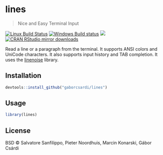 


# lines

> Nice and Easy Terminal Input

[![Linux Build Status](https://travis-ci.org/gaborcsardi/lines.svg?branch=master)](https://travis-ci.org/gaborcsardi/lines)
[![Windows Build status](https://ci.appveyor.com/api/projects/status/github/gaborcsardi/lines?svg=true)](https://ci.appveyor.com/project/gaborcsardi/lines)
[![](http://www.r-pkg.org/badges/version/lines)](http://www.r-pkg.org/pkg/lines)
[![CRAN RStudio mirror downloads](http://cranlogs.r-pkg.org/badges/lines)](http://www.r-pkg.org/pkg/lines)


Read a line or a paragraph from the terminal. It supports ANSI colors and
UniCode characters. It also supports input history and TAB completion.
It uses the [linenoise](https://github.com/antirez/linenoise.git) library.

## Installation


```r
devtools::install_github("gaborcsardi/lines")
```

## Usage


```r
library(lines)
```

## License

BSD © Salvatore Sanfilippo, Pieter Noordhuis, Marcin Konarski, Gábor Csárdi
